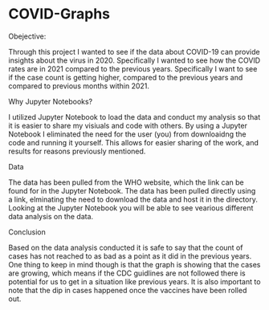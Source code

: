 # COVID-Graphs

Obejective:
<p>Through this project I wanted to see if the data about COVID-19 can provide insights about the virus in 2020. Specifically I wanted to see how the COVID rates are in 2021 compared to the previous years. Specifically I want to see if the case count is getting higher, compared to the previous years and compared to previous months within 2021.</p>

Why Jupyter Notebooks?
<p>I utilized Jupyter Notebook to load the data and conduct my analysis so that it is easier to share my visiuals and code with others. By using a Jupyter Notebook I eliminated the need for the user (you) from downloaidng the code and running it yourself. This allows for easier sharing of the work, and results for reasons previously mentioned.</p>

Data
<p>The data has been pulled from the WHO website, which the link can be found for in the Jupyter Notebook. The data has been pulled directly using a link, elminating the need to download the data and host it in the directory. Looking at the Jupyter Notebook you will be able to see vearious different data analysis on the data.</p>

Conclusion
<p>Based on the data analysis conducted it is safe to say that the count of cases has not reached to as bad as a point as it did in the previous years. One thing to keep in mind though is that the graph is showing that the cases are growing, which means if the CDC guidlines are not followed there is potential for us to get in a situation like previous years. It is also important to note that the dip in cases happened once the vaccines have been rolled out.</p>
